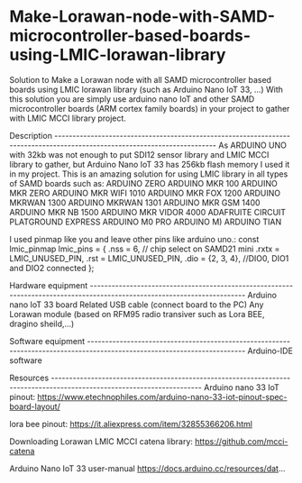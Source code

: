 # Make-Lorawan-node-with-SAMD-microcontroller-based-boards-using-LMIC-lorawan-library
Solution to Make a Lorawan node with all SAMD microcontroller based boards using LMIC lorawan library (such as Arduino Nano IoT 33, ...)
With this solution you are simply use arduino nano IoT and other SAMD microcontroller boards (ARM cortex family boards) in your project to gather with LMIC MCCI library project.

Description --------------------------------------------------------------------------------------------------------------------------
As  ARDUINO UNO with 32kb was not enough to put SDI12 sensor library and LMIC MCCI library to gather, but Arduino Nano IoT 33  has 256kb flash memory I used it in my project. This is an amazing solution for using LMIC library in all types of SAMD boards such as: 
ARDUINO ZERO
ARDUINO MKR 100
ARDUINO MKR ZERO
ARDUINO MKR WIFI 1010
ARDUINO MKR FOX 1200
ARDUINO MKRWAN 1300
ARDUINO MKRWAN 1301
ARDUINO MKR GSM 1400
ARDUINO MKR NB 1500
ARDUINO MKR VIDOR 4000
ADAFRUITE CIRCUIT PLATGROUND EXPRESS
ARDUINO M0 PRO
ARDUINO M)
ARDUINO TIAN

I used pinmap like you and leave other pins like arduino uno.:
const lmic_pinmap lmic_pins = {
.nss = 6, // chip select on SAMD21 mini
.rxtx = LMIC_UNUSED_PIN,
.rst = LMIC_UNUSED_PIN,
.dio = {2, 3, 4}, //DIO0, DIO1 and DIO2 connected
};

Hardware equipment -------------------------------------------------------------------------------------------------------------------------
Arduino nano IoT 33 board
Related USB cable (connect board to the PC)
Any Lorawan module (based on RFM95 radio transiver such as Lora BEE, dragino sheild,...)

Software equipment -------------------------------------------------------------------------------------------------------------------------
Arduino-IDE software

Resources -----------------------------------------------------------------------------------------------------------------------
Arduino nano 33 IoT pinout:
https://www.etechnophiles.com/arduino-nano-33-iot-pinout-spec-board-layout/

lora bee pinout:
https://it.aliexpress.com/item/32855366206.html

Downloading Lorawan LMIC MCCI catena library:
https://github.com/mcci-catena

Arduino Nano IoT 33 user-manual
https://docs.arduino.cc/resources/dat...
